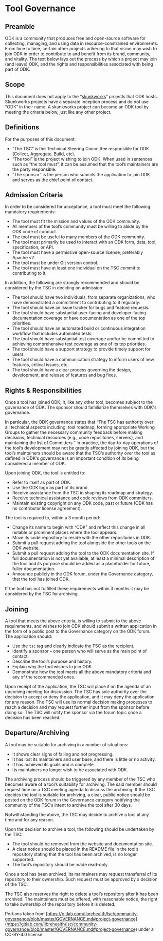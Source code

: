 # Tool Governance

## Preamble

ODK is a community that produces free and open-source software for collecting, managing, and using data in resource-constrained environments. From time to time, certain other projects adhering to that vision may wish to join ODK in order to contribute to and benefit from its brand, community, and vitality. The text below lays out the process by which a project may join (and leave) ODK, and the rights and responsibilities associated with being part of ODK.

## Scope

This document does not apply to the “[skunkworks](https://github.com/getodk/skunkworks)” projects that ODK hosts. Skunkworks projects have a separate inception process and do not use “ODK” in their name. A skunkworks project can become an ODK tool by meeting the criteria below, just like any other project.

## Definitions

For the purposes of this document:

- “The TSC” is the Technical Steering Committee responsible for ODK (Collect, Aggregate, Build, etc).
- “The tool” is the project wishing to join ODK. When used in sentences such as “the tool must”, it can be assumed that the tool’s maintainers are the party responsible.
- “The sponsor” is the person who submits the application to join ODK and serves as the chief point of contact.

## Admission Criteria

In order to be considered for acceptance, a tool must meet the following mandatory requirements:

- The tool must fit the mission and values of the ODK community. 
- All members of the tool’s community must be willing to abide by the ODK code of conduct. 
- The tool must be useful to many members of the ODK community. 
- The tool must primarily be used to interact with an ODK form, data, tool, specification, or API. 
- The tool must have a permissive open-source license, preferably Apache v2. 
- The tool must be under Git version control. 
- The tool must have at least one individual on the TSC commit to contributing to it. 
  
In addition, the following are strongly recommended and should be considered by the TSC in deciding on admission:

- The tool should have two individuals, from separate organizations, who have demonstrated a commitment to contributing to it regularly. 
- The tool should have an issue tracker for bugs and feature requests. 
- The tool should have substantial user-facing and developer-facing documentation coverage or have documentation as one of the top priorities. 
- The tool should have an automated build or continuous integration workflow that includes automated tests. 
- The tool should have substantial test coverage and/or be committed to achieving comprehensive test coverage as one of its top priorities. 
- The tool should have a support strategy to provide timely support for users. 
- The tool should have a communication strategy to inform users of new features, critical issues, etc. 
- The tool should have a clear process governing the design, development, and release of features and bug fixes. 

## Rights & Responsibilities

Once a tool has joined ODK, it, like any other tool, becomes subject to the governance of ODK. The sponsor should familiarize themselves with ODK's governance.

In particular, the ODK governance states that “The TSC has authority over all technical aspects including: tool roadmap, forming appropriate Working Groups to gather the necessary community feedback before making decisions, technical resources (e.g., code repositories, servers), and maintaining the list of Committers.” In practice, the day-to-day operations of the tool’s development may not be greatly affected by joining ODK, but the tool’s maintainers should be aware that the TSC’s authority over the tool as defined in ODK's governance is an important condition of its being considered a member of ODK.

Upon joining ODK, the tool is entitled to:

- Refer to itself as part of ODK.
- Use the ODK logo as part of its brand. 
- Receive assistance from the TSC in shaping its roadmap and strategy. 
- Receive technical assistance and code reviews from ODK committers. 
- Maintain existing copyright on any ODK code, past or future (ODK has no contributor license agreement). 

The tool is required to, within a 3 month period:

- Change its name to begin with “ODK” and reflect this change in all notable or prominent places where the tool appears. 
- Move its code repository to reside with the other repositories in ODK.
- Submit a pull request adding the tool alongside the other tools on the ODK website. 
- Submit a pull request adding the tool to the ODK documentation site. If full documentation is not yet available, at least a minimal description of the tool and its purpose should be added as a placeholder for future, fuller documentation. 
- Announce publicly in the ODK forum, under the Governance category, that the tool has joined ODK. 

If the tool has not fulfilled these requirements within 3 months it may be considered by the TSC for archiving.

## Joining

A tool that meets the above criteria, is willing to submit to the above requirements, and wishes to join ODK should submit a written application in the form of a public post to the Governance category on the ODK forum. The application should:

- Use the `tsc` tag and clearly indicate the TSC as the recipient.
- Identify a sponsor – one person who will serve as the main point of contact.
- Describe the tool’s purpose and history. 
- Explain why the tool wishes to join ODK.
- Demonstrate how the tool meets all the above mandatory criteria and any of the recommended ones. 

Upon receipt of the application, the TSC will place it on the agenda of an upcoming meeting for discussion. The TSC has sole authority over the decision to accept or deny the application, and it may deny the application for any reason. The TSC will use its normal decision making processes to reach a decision and may request further input from the sponsor before doing so. The TSC will notify the sponsor via the forum topic once a decision has been reached.

## Departure/Archiving

A tool may be suitable for archiving in a number of situations:

- It shows clear signs of failing and not progressing. 
- It has lost its maintainers and user base, and there is little or no activity. 
- It has achieved its goals and is complete. 
- Its maintainers no longer wish to be associated with ODK. 
  
The archiving process should be triggered by any member of the TSC who becomes aware of a tool’s suitability for archiving. The said member should request time on a TSC meeting agenda to discuss the archiving. If the TSC decides the tool is suitable for archiving, a clear, public notice should be posted on the ODK forum in the Governance category notifying the community of the TSC’s intent to archive the tool after 30 days. 

Notwithstanding the above, the TSC may decide to archive a tool at any time and for any reason.

Upon the decision to archive a tool, the following should be undertaken by the TSC:

- The tool should be removed from the website and documentation site. 
- A clear notice should be placed in the README file in the tool’s repository stating that the tool has been archived, is no longer supported. 
- The tool’s repository should be made read-only. 
  
Once a tool has been archived, its maintainers may request transferral of its repository to their ownership. Such request must be approved by a decision of the TSC.

The TSC also reserves the right to delete a tool’s repository after it has been archived. The maintainers must be offered, with reasonable notice, the right to take ownership of the repository before it is deleted.

Portions taken from [https://gitlab.com/librehealth/lsc/community-governance/blob/master/GOVERNANCE.md#project-governance](https://gitlab.com/librehealth/lsc/community-governance/blob/master/GOVERNANCE.md#project-governance) under a CC-BY-4.0 license